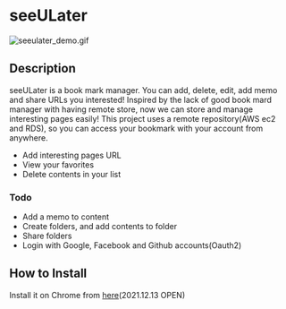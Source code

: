 seeULater
=========



![seeulater_demo.gif](https://github.com/jayhyun-hwang/seeULater/blob/main/seeulater_demo.gif)

Description
-----------

seeULater is a book mark manager. You can add, delete, edit, add memo and share URLs you interested!
Inspired by the lack of good book mard manager with having remote store, now we can store and manage interesting pages easily! This project uses a remote repository(AWS ec2 and RDS), so you can access your bookmark with your account from anywhere.

* Add interesting pages URL
* View your favorites
* Delete contents in your list

### Todo

* Add a memo to content
* Create folders, and add contents to folder
* Share folders
* Login with Google, Facebook and Github accounts(Oauth2)

How to Install
--------------

Install it on Chrome from [here](https://chrome.google.com/webstore/detail/seeulater)(2021.12.13 OPEN)
